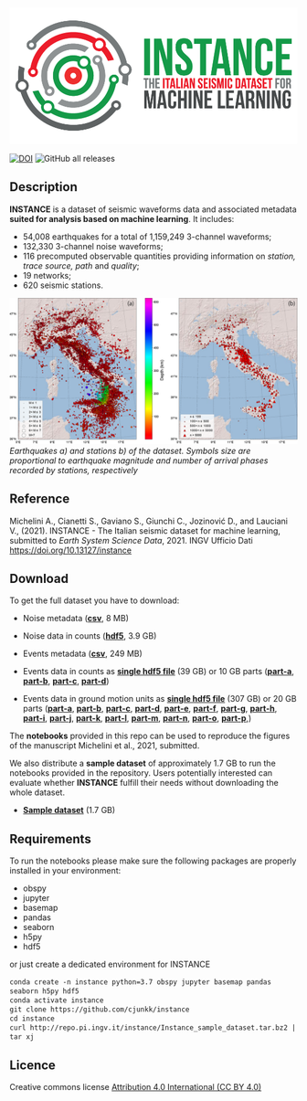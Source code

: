 ![event](docs/logo_colori_n.png)

[![DOI](https://img.shields.io/badge/doi-10.13127%2Finstance-lightgray?style=flat-square)](https://doi.org/10.13127/instance)
![GitHub all releases](https://img.shields.io/github/downloads/cjunkk/instance/total?color=green&style=flat-square)

## Description
**INSTANCE** is a dataset of seismic waveforms data and associated metadata **suited for analysis based on machine learning**. It includes:
* 54,008 earthquakes for a total of 1,159,249 3-channel waveforms;
* 132,330 3-channel noise waveforms;
* 116 precomputed observable quantities providing information on *station, trace source, path* and *quality*;
* 19 networks;
* 620 seismic stations.


![maps](docs/Ita_epicenter_station.png)
*Earthquakes a) and stations b) of the dataset. Symbols size are proportional to earthquake magnitude and number of arrival phases recorded by stations, respectively*

## Reference
Michelini A., Cianetti S., Gaviano S., Giunchi C., Jozinović D., and Lauciani V., (2021). INSTANCE - The Italian seismic dataset for machine learning, submitted to *Earth System Science Data*, 2021.
INGV Ufficio Dati https://doi.org/10.13127/instance

## Download
To get the full dataset you have to download:

* Noise metadata ([**csv**](http://repo.pi.ingv.it/instance/metadata_Instance_noise.csv.bz2), 8 MB)
* Noise data in counts ([**hdf5**](http://repo.pi.ingv.it/instance/Instance_noise.tar.bz2), 3.9 GB)

* Events metadata ([**csv**](http://repo.pi.ingv.it/instance/metadata_Instance_events.csv.bz2), 249 MB)
* Events data in counts  as [**single hdf5 file**](http://repo.pi.ingv.it/instance/Instance_events_counts.tar.bz2) (39 GB) or 10 GB parts ([**part-a**](http://repo.pi.ingv.it/instance/Instance_events_counts.tar.bz2.part-a), [**part-b**](http://repo.pi.ingv.it/instance/Instance_events_counts.tar.bz2.part-b), [**part-c**](http://repo.pi.ingv.it/instance/Instance_events_counts.tar.bz2.part-c), [**part-d**](http://repo.pi.ingv.it/instance/Instance_events_counts.tar.bz2.part-d))

* Events data in ground motion units as [**single hdf5 file**](http://repo.pi.ingv.it/instance/Instance_events_gm.tar.bz2) (307 GB) or
20 GB parts ([**part-a**](http://repo.pi.ingv.it/instance/Instance_events_gm.tar.bz2.part-a),
[**part-b**](http://repo.pi.ingv.it/instance/Instance_events_gm.tar.bz2.part-b),
[**part-c**](http://repo.pi.ingv.it/instance/Instance_events_gm.tar.bz2.part-c),
[**part-d**](http://repo.pi.ingv.it/instance/Instance_events_gm.tar.bz2.part-d),
[**part-e**](http://repo.pi.ingv.it/instance/Instance_events_gm.tar.bz2.part-e),
[**part-f**](http://repo.pi.ingv.it/instance/Instance_events_gm.tar.bz2.part-f),
[**part-g**](http://repo.pi.ingv.it/instance/Instance_events_gm.tar.bz2.part-g),
[**part-h**](http://repo.pi.ingv.it/instance/Instance_events_gm.tar.bz2.part-h),
[**part-i**](http://repo.pi.ingv.it/instance/Instance_events_gm.tar.bz2.part-i),
[**part-j**](http://repo.pi.ingv.it/instance/Instance_events_gm.tar.bz2.part-j),
[**part-k**](http://repo.pi.ingv.it/instance/Instance_events_gm.tar.bz2.part-k),
[**part-l**](http://repo.pi.ingv.it/instance/Instance_events_gm.tar.bz2.part-l),
[**part-m**](http://repo.pi.ingv.it/instance/Instance_events_gm.tar.bz2.part-m),
[**part-n**](http://repo.pi.ingv.it/instance/Instance_events_gm.tar.bz2.part-n),
[**part-o**](http://repo.pi.ingv.it/instance/Instance_events_gm.tar.bz2.part-o),
[**part-p**](http://repo.pi.ingv.it/instance/Instance_events_gm.tar.bz2.part-p),)

The **notebooks** provided in this repo can be used to reproduce the figures of the manuscript Michelini et al., 2021, submitted.

We also distribute a **sample dataset** of approximately 1.7 GB to run the notebooks provided in the repository. Users potentially interested can evaluate whether **INSTANCE** fulfill their needs without downloading the whole dataset.

* [**Sample dataset**](http://repo.pi.ingv.it/instance/Instance_sample_dataset.tar.bz2) (1.7 GB)


## Requirements
To run the notebooks please make sure the following packages are properly installed in your environment:
* obspy
* jupyter
* basemap
* pandas
* seaborn
* h5py
* hdf5

 or just create a dedicated environment for INSTANCE

 ```
conda create -n instance python=3.7 obspy jupyter basemap pandas seaborn h5py hdf5
conda activate instance
git clone https://github.com/cjunkk/instance
cd instance
curl http://repo.pi.ingv.it/instance/Instance_sample_dataset.tar.bz2 | tar xj
```
## Licence

Creative commons license [Attribution 4.0 International (CC BY 4.0)](https://creativecommons.org/licenses/by/4.0/legalcode)
